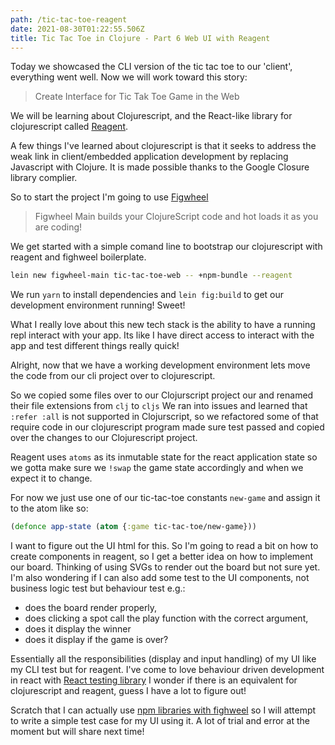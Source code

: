 ```yaml
---
path: /tic-tac-toe-reagent
date: 2021-08-30T01:22:55.506Z
title: Tic Tac Toe in Clojure - Part 6 Web UI with Reagent
---
```


Today we showcased the CLI version of the tic tac toe to our 'client', everything went well.
Now we will work toward this story:

> Create Interface for Tic Tak Toe Game in the Web

We will be learning about Clojurescript, and the React-like library for clojurescript called [Reagent](https://reagent-project.github.io/).

A few things I've learned about clojurescript is that it seeks to address the weak link in client/embedded application 
development by replacing Javascript with Clojure. It is made possible thanks to the Google Closure library complier.

So to start the project I'm going to use [Figwheel](https://figwheel.org/)
>Figwheel Main builds your ClojureScript code and hot loads it as you are coding!

We get started with a simple comand line to bootstrap our clojurescript with reagent and fighweel boilerplate.
```bash
lein new figwheel-main tic-tac-toe-web -- +npm-bundle --reagent   
```

We run `yarn` to install dependencies and `lein fig:build` to get our development environment running! Sweet!

What I really love about this new tech stack is the ability to have a running repl interact with your app. 
Its like I have direct access to interact with the app and test different things really quick!

Alright, now that we have a working development environment lets move the code from our cli project over to clojurescript.

So we copied some files over to our Clojurscript project our and  renamed their file extensions from `clj` to `cljs`
We ran into issues and learned that `:refer :all` is not supported in Clojurscript, so we refactored some of that require code
in our clojurescript program made sure test passed and copied over the changes to our Clojurescript project.

Reagent uses `atoms` as its inmutable state for the react application state so we gotta make sure we `!swap` the game state
accordingly and when we expect it to change.

For now we just use one of our tic-tac-toe constants `new-game` and assign it to the atom like so:
```clojure
(defonce app-state (atom {:game tic-tac-toe/new-game}))
```

I want to figure out the UI html for this. So I'm going to read a bit on how to create components in reagent, so I get a better
idea on how to implement our board. Thinking of using SVGs to render out the board but not sure yet. I'm also wondering 
if I can also add some test to the UI components, not business logic test but behaviour test e.g.:
* does the board render properly,
* does clicking a spot call the play function with the correct argument,
* does it display the winner
* does it display if the game is over? 

Essentially all the responsibilities (display and input handling) of my UI like my CLI test but for reagent. I've come to love behaviour driven development in react with [React testing library](https://testing-library.com/)
I wonder if there is an equivalent for clojurescript and reagent, guess I have a lot to figure out!

Scratch that I can actually use [npm libraries with fighweel](https://figwheel.org/docs/npm.html) so I will attempt to write a simple test case for my UI using it.
A lot of trial and error at the moment but will share next time!



